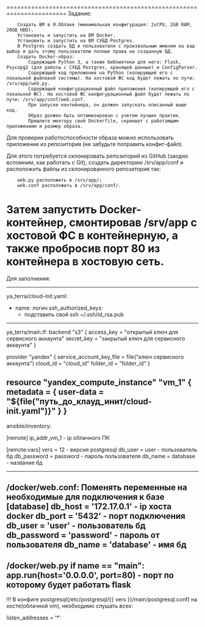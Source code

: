 =======================================================================
Задание:

        Создать ВМ в Я.Облаке (минимальная конфигурация: 2vCPU, 2GB RAM, 20GB HDD).
        Установить и запустить на ВМ Docker.
        Установить и запустить на ВМ СУБД Postgres.
        В Postgres создать БД и пользователя с произвольным именем на ваш выбор и дать этому пользователю полные права на созданную БД.
        Создать Docker-образ:
            Содержащий Python 3, а также библиотеки для него: Flask, Psycopg2 (для работы с СУБД Postgres, хранящей данные) и ConfigParser.
            Содержащий код приложения на Python (копирующий его с локальной файловой системы). На хостовой ФС код будет лежать по пути: /srv/app/web.py.
            Содержащий конфигурационный файл приложения (копирующий его с локальной ФС). На хостовой ФС конфигурационный файл будет лежать по пути: /srv/app/conf/web.conf.
            При запуске контейнера, он должен запускать описанный выше код.
            Образ должен быть оптимизирован с учетом лучших практик.
            Пришлите ментору свой Dockerfile, скриншот с работающим приложением и размер образа.

Для проверки работоспособности образа можно использовать приложение из репозитория (не забудьте поправить конфиг-файл).

Для этого потребуется склонировать репозиторий из GitHub (заодно вспомним, как работать с Git), создать директорию /srv/app/conf и расположить файлы из склонированного репозитория так:

        web.py расположить в /srv/app/;
        web.conf расположить в /srv/app/conf/.

Затем запустить Docker-контейнер, смонтировав /srv/app с хостовой ФС в контейнерную, а также пробросив порт 80 из контейнера в хостовую сеть.
========================================================================
Для заполнения:

---
ya_terra/cloud-init.yaml:
  - name: логин
    ssh_authorized_keys:
      - подставить свой ssh ~/.ssh/id_rsa.pub
---
ya_terra/main.tf:
  backend "s3" {
    access_key = "открытый ключ для сервисного аккаунта"
    secret_key = "закрытый ключ для сервисного аккаунта"
  }

provider "yandex" {
  service_account_key_file = file("ключ сервисного аккаунта")
  cloud_id                 = "cloud_id"
  folder_id                = "folder_id"
}

resource "yandex_compute_instance" "vm_1" {
  metadata = {
    user-data = "${file("путь_до_клауд_инит/cloud-init.yaml")}"
  }
}
---
ansible/inventory:

[remote]
ip_addr_vm_1 - ip облачного ПК

[remote:vars]
vers = 12 - версия postgresql
db_user = user - пользователь бд
db_password = password - пароль пользователя
db_name = database - название бд

---
/docker/web.conf:
Поменять переменные на необходимые для подключения к базе
[database]
db_host = '172.17.0.1' - ip хоста docker
db_port = '5432' - порт подключения
db_user = 'user' - пользователь бд
db_password = 'password' - пароль от пользователя
db_name = 'database' - имя бд
---
/docker/web.py
if __name__ == "__main__":
    app.run(host='0.0.0.0', port=80) - порт по которому будет работать flask
---
!!!
В конфиге postgresql(/etc/postgresql/{{ vers }}/main/postgresql.conf) на хосте(облачной vm), необходимо слушать всех:

listen_addresses = '*'

